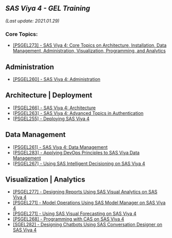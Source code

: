 ## _SAS Viya 4 - GEL Training_
_(Last update: 2021.01.29)_

### Core Topics:
- [[PSGEL273] - SAS Viya 4: Core Topics on Architecture, Installation, Data Management, Administration, Visualization, Programming, and Analytics](https://eduvle.sas.com/course/view.php?id=1977)

## Administration
- [[PSGEL260] - SAS Viya 4: Administration](https://eduvle.sas.com/course/view.php?id=1974)­­­­­

## Architecture | Deployment
- [[PSGEL266] - SAS Viya 4: Architecture](https://eduvle.sas.com/course/view.php?id=1980)
- [[PSGEL263] - SAS Viya 4: Advanced Topics in Authentication](https://eduvle.sas.com/course/view.php?id=1981)
- [[PSGEL255] - Deploying SAS Viya 4](https://eduvle.sas.com/course/view.php?id=1968)

## Data Management
- [[PSGEL261] - SAS Viya 4: Data Management](https://eduvle.sas.com/course/view.php?id=1975)
- [[PSGEL283] - Applying DevOps Principles to SAS Viya Data Management](https://eduvle.sas.com/course/view.php?id=1982)
- [[PSGEL267] - Using SAS Intelligent Decisioning on SAS Viya 4](https://eduvle.sas.com/course/view.php?id=1978&section=1)

## Visualization | Analytics
- [[PSGEL277] - Designing Reports Using SAS Visual Analytics on SAS Viya 4](https://eduvle.sas.com/course/view.php?id=1971)
- [[PSGEL271] - Model Operations Using SAS Model Manager on SAS Viya 4](https://eduvle.sas.com/course/view.php?id=1973)
- [[PSGEL271] - Using SAS Visual Forecasting on SAS Viya 4](https://eduvle.sas.com/course/view.php?id=1976)
- [[PSGEL268] - Programming with CAS on SAS Viya 4](https://eduvle.sas.com/course/view.php?id=1979)
- [[SGEL282] - Designing Chatbots Using SAS Conversation Designer on SAS Viya 4](https://eduvle.sas.com/course/view.php?id=1983)
